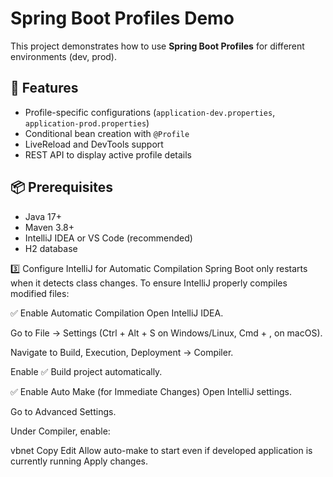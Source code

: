 # Spring Boot Profiles Demo

This project demonstrates how to use **Spring Boot Profiles** for different environments (dev, prod).

## 🚀 Features
- Profile-specific configurations (`application-dev.properties`, `application-prod.properties`)
- Conditional bean creation with `@Profile`
- LiveReload and DevTools support
- REST API to display active profile details

## 📦 Prerequisites
- Java 17+
- Maven 3.8+
- IntelliJ IDEA or VS Code (recommended)
- H2 database

3️⃣ Configure IntelliJ for Automatic Compilation
Spring Boot only restarts when it detects class changes. To ensure IntelliJ properly compiles modified files:

✅ Enable Automatic Compilation
Open IntelliJ IDEA.

Go to File → Settings (Ctrl + Alt + S on Windows/Linux, Cmd + , on macOS).

Navigate to Build, Execution, Deployment → Compiler.

Enable ✅ Build project automatically.

✅ Enable Auto Make (for Immediate Changes)
Open IntelliJ settings.

Go to Advanced Settings.

Under Compiler, enable:

vbnet
Copy
Edit
Allow auto-make to start even if developed application is currently running
Apply changes.
